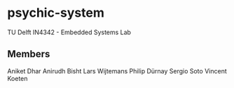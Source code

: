 # psychic-system
TU Delft IN4342 - Embedded Systems Lab

## Members

Aniket Dhar
Anirudh Bisht
Lars Wijtemans
Philip Dürnay
Sergio Soto
Vincent Koeten
